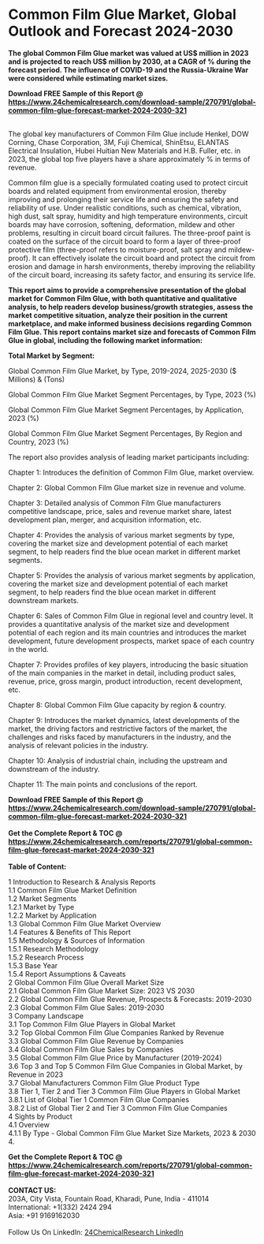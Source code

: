 <h1>Common Film Glue Market, Global Outlook and Forecast 2024-2030</h1><p><strong>The global Common Film Glue market was valued at US$ million in 2023 and is projected to reach US$ million by 2030, at a CAGR of % during the forecast period. The influence of COVID-19 and the Russia-Ukraine War were considered while estimating market sizes.</strong></p><p>
</p><p></p><div><b>Download FREE Sample of this Report @ 
            <a href="https://www.24chemicalresearch.com/download-sample/270791/global-common-film-glue-forecast-market-2024-2030-321">
            https://www.24chemicalresearch.com/download-sample/270791/global-common-film-glue-forecast-market-2024-2030-321</a></b></div><br><p>
</p><p></p><p>
</p><p>The global key manufacturers of Common Film Glue include Henkel, DOW Corning, Chase Corporation, 3M, Fuji Chemical, ShinEtsu, ELANTAS Electrical Insulation, Hubei Huitian New Materials and H.B. Fuller, etc. in 2023, the global top five players have a share approximately % in terms of revenue.</p><p>
Common film glue is a specially formulated coating used to protect circuit boards and related equipment from environmental erosion, thereby improving and prolonging their service life and ensuring the safety and reliability of use. Under realistic conditions, such as chemical, vibration, high dust, salt spray, humidity and high temperature environments, circuit boards may have corrosion, softening, deformation, mildew and other problems, resulting in circuit board circuit failures. The three-proof paint is coated on the surface of the circuit board to form a layer of three-proof protective film (three-proof refers to moisture-proof, salt spray and mildew-proof). It can effectively isolate the circuit board and protect the circuit from erosion and damage in harsh environments, thereby improving the reliability of the circuit board, increasing its safety factor, and ensuring its service life.</p><p>
<strong>This report aims to provide a comprehensive presentation of the global market for Common Film Glue, with both quantitative and qualitative analysis, to help readers develop business/growth strategies, assess the market competitive situation, analyze their position in the current marketplace, and make informed business decisions regarding Common Film Glue. This report contains market size and forecasts of Common Film Glue in global, including the following market information:</strong></p><p>
</p><p>
<strong>Total Market by Segment:</strong></p><p>
Global Common Film Glue Market, by Type, 2019-2024, 2025-2030 ($ Millions) &amp; (Tons)</p><p>
Global Common Film Glue Market Segment Percentages, by Type, 2023 (%)</p><p>
</p><p>
Global Common Film Glue Market Segment Percentages, by Application, 2023 (%)</p><p>
</p><p>
Global Common Film Glue Market Segment Percentages, By Region and Country, 2023 (%)</p><p>
</p><p>
The report also provides analysis of leading market participants including:</p><p>
</p><p>
</p><p>
Chapter 1: Introduces the definition of Common Film Glue, market overview.</p><p>
Chapter 2: Global Common Film Glue market size in revenue and volume.</p><p>
Chapter 3: Detailed analysis of Common Film Glue manufacturers competitive landscape, price, sales and revenue market share, latest development plan, merger, and acquisition information, etc.</p><p>
Chapter 4: Provides the analysis of various market segments by type, covering the market size and development potential of each market segment, to help readers find the blue ocean market in different market segments.</p><p>
Chapter 5: Provides the analysis of various market segments by application, covering the market size and development potential of each market segment, to help readers find the blue ocean market in different downstream markets.</p><p>
Chapter 6: Sales of Common Film Glue in regional level and country level. It provides a quantitative analysis of the market size and development potential of each region and its main countries and introduces the market development, future development prospects, market space of each country in the world.</p><p>
Chapter 7: Provides profiles of key players, introducing the basic situation of the main companies in the market in detail, including product sales, revenue, price, gross margin, product introduction, recent development, etc.</p><p>
Chapter 8: Global Common Film Glue capacity by region &amp; country.</p><p>
Chapter 9: Introduces the market dynamics, latest developments of the market, the driving factors and restrictive factors of the market, the challenges and risks faced by manufacturers in the industry, and the analysis of relevant policies in the industry.</p><p>
Chapter 10: Analysis of industrial chain, including the upstream and downstream of the industry.</p><p>
Chapter 11: The main points and conclusions of the report.</p><div><b>Download FREE Sample of this Report @ 
            <a href="https://www.24chemicalresearch.com/download-sample/270791/global-common-film-glue-forecast-market-2024-2030-321">
            https://www.24chemicalresearch.com/download-sample/270791/global-common-film-glue-forecast-market-2024-2030-321</a></b></div><br><div><b>Get the Complete Report & TOC @ 
            <a href="https://www.24chemicalresearch.com/reports/270791/global-common-film-glue-forecast-market-2024-2030-321">
            https://www.24chemicalresearch.com/reports/270791/global-common-film-glue-forecast-market-2024-2030-321</a></b></div><br>
            <b>Table of Content:</b><p>1 Introduction to Research & Analysis Reports<br />
    1.1 Common Film Glue Market Definition<br />
    1.2 Market Segments<br />
        1.2.1 Market by Type<br />
        1.2.2 Market by Application<br />
    1.3 Global Common Film Glue Market Overview<br />
    1.4 Features & Benefits of This Report<br />
    1.5 Methodology & Sources of Information<br />
        1.5.1 Research Methodology<br />
        1.5.2 Research Process<br />
        1.5.3 Base Year<br />
        1.5.4 Report Assumptions & Caveats<br />
2 Global Common Film Glue Overall Market Size<br />
    2.1 Global Common Film Glue Market Size: 2023 VS 2030<br />
    2.2 Global Common Film Glue Revenue, Prospects & Forecasts: 2019-2030<br />
    2.3 Global Common Film Glue Sales: 2019-2030<br />
3 Company Landscape<br />
    3.1 Top Common Film Glue Players in Global Market<br />
    3.2 Top Global Common Film Glue Companies Ranked by Revenue<br />
    3.3 Global Common Film Glue Revenue by Companies<br />
    3.4 Global Common Film Glue Sales by Companies<br />
    3.5 Global Common Film Glue Price by Manufacturer (2019-2024)<br />
    3.6 Top 3 and Top 5 Common Film Glue Companies in Global Market, by Revenue in 2023<br />
    3.7 Global Manufacturers Common Film Glue Product Type<br />
    3.8 Tier 1, Tier 2 and Tier 3 Common Film Glue Players in Global Market<br />
        3.8.1 List of Global Tier 1 Common Film Glue Companies<br />
        3.8.2 List of Global Tier 2 and Tier 3 Common Film Glue Companies<br />
4 Sights by Product<br />
    4.1 Overview<br />
        4.1.1 By Type - Global Common Film Glue Market Size Markets, 2023 & 2030<br />
        4.</p><div><b>Get the Complete Report & TOC @ 
            <a href="https://www.24chemicalresearch.com/reports/270791/global-common-film-glue-forecast-market-2024-2030-321">
            https://www.24chemicalresearch.com/reports/270791/global-common-film-glue-forecast-market-2024-2030-321</a></b></div><br><b>CONTACT US:</b><br>
            203A, City Vista, Fountain Road, Kharadi, Pune, India - 411014<br>
            International: +1(332) 2424 294<br>
            Asia: +91 9169162030 <br><br>
            Follow Us On LinkedIn: <a href="https://www.linkedin.com/company/24chemicalresearch/">24ChemicalResearch LinkedIn</a>